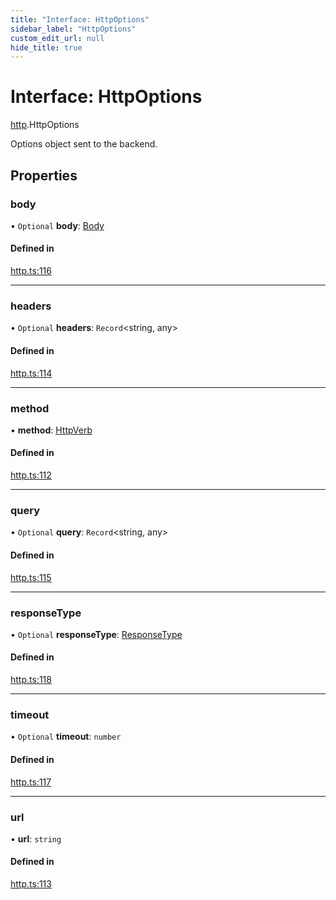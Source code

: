 ```yaml
---
title: "Interface: HttpOptions"
sidebar_label: "HttpOptions"
custom_edit_url: null
hide_title: true
---
```


# Interface: HttpOptions

[http](../modules/http.md).HttpOptions

Options object sent to the backend.

## Properties

### body

• `Optional` **body**: [Body](../classes/http.body.md)

#### Defined in

[http.ts:116](https://github.com/tauri-apps/tauri/blob/01d4ada/tooling/api/src/http.ts#L116)

___

### headers

• `Optional` **headers**: `Record`<string, any\>

#### Defined in

[http.ts:114](https://github.com/tauri-apps/tauri/blob/01d4ada/tooling/api/src/http.ts#L114)

___

### method

• **method**: [HttpVerb](../modules/http.md#httpverb)

#### Defined in

[http.ts:112](https://github.com/tauri-apps/tauri/blob/01d4ada/tooling/api/src/http.ts#L112)

___

### query

• `Optional` **query**: `Record`<string, any\>

#### Defined in

[http.ts:115](https://github.com/tauri-apps/tauri/blob/01d4ada/tooling/api/src/http.ts#L115)

___

### responseType

• `Optional` **responseType**: [ResponseType](../enums/http.responsetype.md)

#### Defined in

[http.ts:118](https://github.com/tauri-apps/tauri/blob/01d4ada/tooling/api/src/http.ts#L118)

___

### timeout

• `Optional` **timeout**: `number`

#### Defined in

[http.ts:117](https://github.com/tauri-apps/tauri/blob/01d4ada/tooling/api/src/http.ts#L117)

___

### url

• **url**: `string`

#### Defined in

[http.ts:113](https://github.com/tauri-apps/tauri/blob/01d4ada/tooling/api/src/http.ts#L113)
